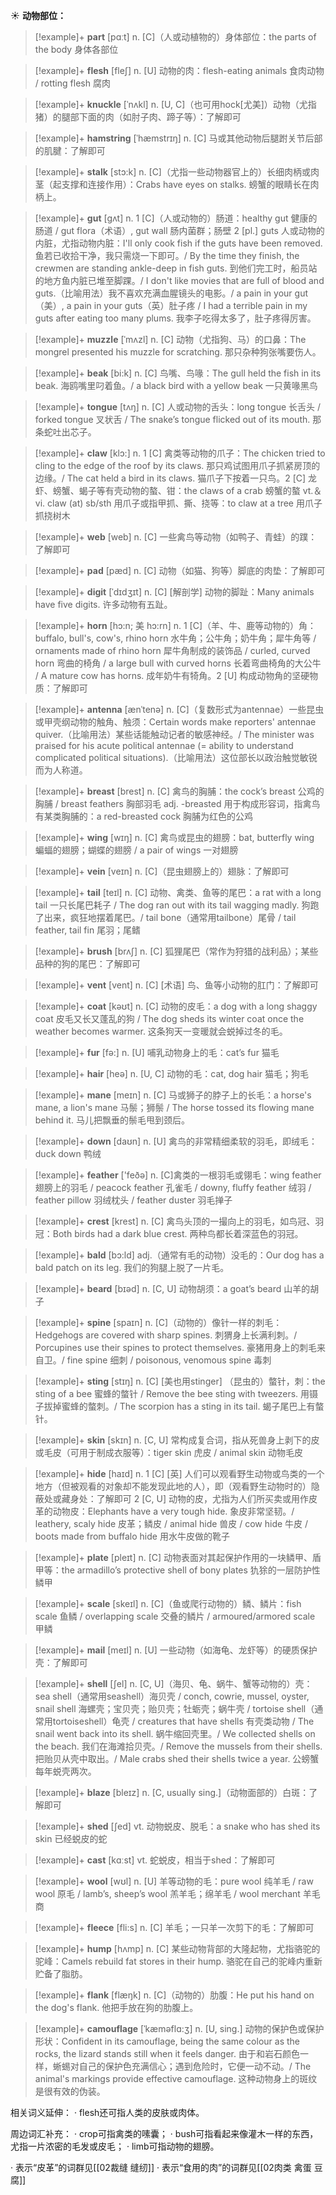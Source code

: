 ☀ <span class="category">**动物部位：**</span>
>[!example]+ <span class="vocabulary">**part**</span> [pɑːt] 
> <span class="definition">n. [C]（人或动植物的）身体部位：</span>the parts of the body 身体各部位

>[!example]+ <span class="vocabulary">**flesh**</span> [fleʃ] 
> <span class="definition">n. [U] 动物的肉：</span>flesh-eating animals 食肉动物 / rotting flesh 腐肉
                      
>[!example]+ <span class="vocabulary">**knuckle**</span> [ˈnʌkl]
> <span class="definition">n. [U, C]（也可用hock[尤美]）动物（尤指猪）的腿部下面的肉（如肘子肉、蹄子等）：</span>了解即可

>[!example]+ <span class="vocabulary">**hamstring**</span> [ˈhæmstrɪŋ]
> <span class="definition">n. [C] 马或其他动物后腿跗关节后部的肌腱：</span>了解即可           

>[!example]+ <span class="vocabulary">**stalk**</span> [stɔ:k]
> <span class="definition">n. [C]（尤指一些动物器官上的）长细肉柄或肉茎（起支撑和连接作用）：</span>Crabs have eyes on stalks. 螃蟹的眼睛长在肉柄上。           

>[!example]+ <span class="vocabulary">**gut**</span> [gʌt]
> <span class="definition">n. 1 [C]（人或动物的）肠道：</span>healthy gut 健康的肠道 / gut flora（术语）, gut wall 肠内菌群；肠壁 <span class="definition">2 [pl.] guts 人或动物的内脏，尤指动物内脏：</span>I'll only cook fish if the guts have been removed. 鱼若已收拾干净，我只需烧一下即可。/ By the time they finish, the crewmen are standing ankle-deep in fish guts. 到他们完工时，船员站的地方鱼内脏已堆至脚踝。/ I don't like movies that are full of blood and guts.（比喻用法）我不喜欢充满血腥镜头的电影。/ a pain in your gut（美）, a pain in your guts（英）肚子疼 / I had a terrible pain in my guts after eating too many plums. 我李子吃得太多了，肚子疼得厉害。
           
>[!example]+ <span class="vocabulary">**muzzle**</span> [ˈmʌzl]
> <span class="definition">n. [C] 动物（尤指狗、马）的口鼻：</span>The mongrel presented his muzzle for scratching. 那只杂种狗张嘴要伤人。
           
>[!example]+ <span class="vocabulary">**beak**</span> [bi:k]
> <span class="definition">n. [C] 鸟嘴、鸟喙：</span>The gull held the fish in its beak. 海鸥嘴里叼着鱼。/ a black bird with a yellow beak 一只黄喙黑鸟

>[!example]+ <span class="vocabulary">**tongue**</span> [tʌŋ] 
> <span class="definition">n. [C] 人或动物的舌头：</span>long tongue 长舌头 / forked tongue 叉状舌 / The snake’s tongue flicked out of its mouth. 那条蛇吐出芯子。

>[!example]+ <span class="vocabulary">**claw**</span> [klɔ:] 
> <span class="definition">n. 1 [C] 禽类等动物的爪子：</span>The chicken tried to cling to the edge of the roof by its claws. 那只鸡试图用爪子抓紧房顶的边缘。/ The cat held a bird in its claws. 猫爪子下按着一只鸟。<span class="definition">2 [C] 龙虾、螃蟹、蝎子等有壳动物的螯、钳：</span>the claws of a crab 螃蟹的螯 <span class="definition">vt.＆vi. claw (at) sb/sth 用爪子或指甲抓、撕、挠等：</span>to claw at a tree 用爪子抓挠树木

>[!example]+ <span class="vocabulary">**web**</span> [web] 
> <span class="definition">n. [C] 一些禽鸟等动物（如鸭子、青蛙）的蹼：</span>了解即可
          
>[!example]+ <span class="vocabulary">**pad**</span> [pæd]
> <span class="definition">n. [C] 动物（如猫、狗等）脚底的肉垫：</span>了解即可
           
>[!example]+ <span class="vocabulary">**digit**</span> [ˈdɪdʒɪt]
> <span class="definition">n. [C] [解剖学] 动物的脚趾：</span>Many animals have five digits. 许多动物有五趾。
           
>[!example]+ <span class="vocabulary">**horn**</span> [hɔ:n; 美 hɔ:rn]
> <span class="definition">n. 1 [C]（羊、牛、鹿等动物的）角：</span>buffalo, bull's, cow's, rhino horn 水牛角；公牛角；奶牛角；犀牛角等 / ornaments made of rhino horn 犀牛角制成的装饰品 / curled, curved horn 弯曲的椅角 / a large bull with curved horns 长着弯曲椅角的大公牛 / A mature cow has horns. 成年奶牛有犄角。<span class="definition">2 [U] 构成动物角的坚硬物质：</span>了解即可
           
>[!example]+ <span class="vocabulary">**antenna**</span> [ænˈtenə]
> <span class="definition">n. [C]（复数形式为antennae）一些昆虫或甲壳纲动物的触角、触须：</span>Certain words make reporters' antennae quiver.（比喻用法）某些话能触动记者的敏感神经。/ The minister was praised for his acute political antennae (= ability to understand complicated political situations).（比喻用法）这位部长以政治触觉敏锐而为人称道。

>[!example]+ <span class="vocabulary">**breast**</span> [brest] 
> <span class="definition">n. [C] 禽鸟的胸脯：</span>the cock’s breast 公鸡的胸脯 / breast feathers 胸部羽毛 <span class="definition">adj. -breasted 用于构成形容词，指禽鸟有某类胸脯的：</span>a red-breasted cock 胸脯为红色的公鸡

>[!example]+ <span class="vocabulary">**wing**</span> [wɪŋ] 
> <span class="definition">n. [C] 禽鸟或昆虫的翅膀：</span>bat, butterfly wing 蝙蝠的翅膀；蝴蝶的翅膀 / a pair of wings 一对翅膀
           
>[!example]+ <span class="vocabulary">**vein**</span> [veɪn]
> <span class="definition">n. [C]（昆虫翅膀上的）翅脉：</span>了解即可

>[!example]+ <span class="vocabulary">**tail**</span> [teɪl] 
> <span class="definition">n. [C] 动物、禽类、鱼等的尾巴：</span>a rat with a long tail 一只长尾巴耗子 / The dog ran out with its tail wagging madly. 狗跑了出来，疯狂地摆着尾巴。/ tail bone（通常用tailbone）尾骨 / tail feather, tail fin 尾羽；尾鳍

>[!example]+ <span class="vocabulary">**brush**</span> [brʌʃ] 
> <span class="definition">n. [C] 狐狸尾巴（常作为狩猎的战利品）；某些品种的狗的尾巴：</span>了解即可
           
>[!example]+ <span class="vocabulary">**vent**</span> [vent]
> <span class="definition">n. [C] [术语] 鸟、鱼等小动物的肛门：</span>了解即可

>[!example]+ <span class="vocabulary">**coat**</span> [kəʊt] 
> <span class="definition">n. [C] 动物的皮毛：</span>a dog with a long shaggy coat 皮毛又长又蓬乱的狗 / The dog sheds its winter coat once the weather becomes warmer. 这条狗天一变暖就会蜕掉过冬的毛。

>[!example]+ <span class="vocabulary">**fur**</span> [fə:] 
> <span class="definition">n. [U] 哺乳动物身上的毛：</span>cat’s fur 猫毛

>[!example]+ <span class="vocabulary">**hair**</span> [heə] 
> <span class="definition">n. [U, C] 动物的毛：</span>cat, dog hair 猫毛；狗毛
           
>[!example]+ <span class="vocabulary">**mane**</span> [meɪn]
> <span class="definition">n. [C] 马或狮子的脖子上的长毛：</span>a horse's mane, a lion's mane 马鬃；狮鬃 / The horse tossed its flowing mane behind it. 马儿把飘垂的鬃毛甩到颈后。

>[!example]+ <span class="vocabulary">**down**</span> [daʊn] 
> <span class="definition">n. [U] 禽鸟的非常精细柔软的羽毛，即绒毛：</span>duck down 鸭绒

>[!example]+ <span class="vocabulary">**feather**</span> ['feðə] 
> <span class="definition">n. [C]禽类的一根羽毛或翎毛：</span>wing feather 翅膀上的羽毛 / peacock feather 孔雀毛 / downy, fluffy feather 绒羽 / feather pillow 羽绒枕头 / feather duster 羽毛掸子
           
>[!example]+ <span class="vocabulary">**crest**</span> [krest]
> <span class="definition">n. [C] 禽鸟头顶的一撮向上的羽毛，如鸟冠、羽冠：</span>Both birds had a dark blue crest. 两种鸟都长着深蓝色的羽冠。

>[!example]+ <span class="vocabulary">**bald**</span> [bɔ:ld]
> <span class="definition">adj.（通常有毛的动物）没毛的：</span>Our dog has a bald patch on its leg. 我们的狗腿上脱了一片毛。

>[!example]+ <span class="vocabulary">**beard**</span> [bɪəd] 
> <span class="definition">n. [C, U] 动物胡须：</span>a goat’s beard 山羊的胡子
     
>[!example]+ <span class="vocabulary">**spine**</span> [spaɪn]
> <span class="definition">n. [C]（动物的）像针一样的刺毛：</span>Hedgehogs are covered with sharp spines. 刺猬身上长满利刺。/ Porcupines use their spines to protect themselves. 豪猪用身上的刺毛来自卫。/ fine spine 细刺 / poisonous, venomous spine 毒刺
           
>[!example]+ <span class="vocabulary">**sting**</span> [stɪŋ]
> <span class="definition">n. [C] [美也用stinger] （昆虫的）螫针，刺：</span>the sting of a bee 蜜蜂的螫针 / Remove the bee sting with tweezers. 用镊子拔掉蜜蜂的螫刺。/ The scorpion has a sting in its tail. 蝎子尾巴上有螫针。

>[!example]+ <span class="vocabulary">**skin**</span> [skɪn] 
> <span class="definition">n. [C, U] 常构成复合词，指从死兽身上剥下的皮或毛皮（可用于制成衣服等）：</span>tiger skin 虎皮 / animal skin 动物毛皮

>[!example]+ <span class="vocabulary">**hide**</span> [haɪd] 
> <span class="definition">n. 1 [C] [英] 人们可以观看野生动物或鸟类的一个地方（但被观看的对象却不能发现此地的人），即（观看野生动物时的）隐蔽处或藏身处：</span>了解即可 <span class="definition">2 [C, U] 动物的皮，尤指为人们所买卖或用作皮革的动物皮：</span>Elephants have a very tough hide. 象皮非常坚韧。/ leathery, scaly hide 皮革；鳞皮 / animal hide 兽皮 / cow hide 牛皮 / boots made from buffalo hide 用水牛皮做的靴子

>[!example]+ <span class="vocabulary">**plate**</span> [pleɪt] 
> <span class="definition">n. [C] 动物表面对其起保护作用的一块鳞甲、盾甲等：</span>the armadillo’s protective shell of bony plates 犰狳的一层防护性鳞甲
           
>[!example]+ <span class="vocabulary">**scale**</span> [skeɪl]
> <span class="definition">n. [C]（鱼或爬行动物的）鳞、鳞片：</span>fish scale 鱼鳞 / overlapping scale 交叠的鳞片 / armoured/armored scale 甲鳞

>[!example]+ <span class="vocabulary">**mail**</span> [meɪl] 
> <span class="definition">n. [U] 一些动物（如海龟、龙虾等）的硬质保护壳：</span>了解即可
           
>[!example]+ <span class="vocabulary">**shell**</span> [ʃel]
> <span class="definition">n. [C, U]（海贝、龟、蜗牛、蟹等动物的）壳：</span>sea shell（通常用seashell）海贝壳 / conch, cowrie, mussel, oyster, snail shell 海螺壳；宝贝壳；贻贝壳；牡蛎壳；蜗牛壳 / tortoise shell（通常用tortoiseshell）龟壳 / creatures that have shells 有壳类动物 / The snail went back into its shell. 蜗牛缩回壳里。/ We collected shells on the beach. 我们在海滩拾贝壳。/ Remove the mussels from their shells. 把贻贝从壳中取出。/ Male crabs shed their shells twice a year. 公螃蟹每年蜕壳两次。
       
>[!example]+ <span class="vocabulary">**blaze**</span> [bleɪz]
> <span class="definition">n. [C, usually sing.]（动物面部的）白斑：</span>了解即可

>[!example]+ <span class="vocabulary">**shed**</span> [ʃed]
> <span class="definition">vt. 动物蜕皮、脱毛：</span>a snake who has shed its skin 已经蜕皮的蛇

>[!example]+ <span class="vocabulary">**cast**</span> [kɑːst] 
> <span class="definition">vt. 蛇蜕皮，相当于shed：</span>了解即可

>[!example]+ <span class="vocabulary">**wool**</span> [wʊl] 
> <span class="definition">n. [U] 羊等动物的毛：</span>pure wool 纯羊毛 / raw wool 原毛 / lamb’s, sheep’s wool 羔羊毛；绵羊毛 / wool merchant 羊毛商
            
>[!example]+ <span class="vocabulary">**fleece**</span> [fli:s]
> <span class="definition">n. [C] 羊毛；一只羊一次剪下的毛：</span>了解即可          

>[!example]+ <span class="vocabulary">**hump**</span> [hʌmp]
> <span class="definition">n. [C] 某些动物背部的大隆起物，尤指骆驼的驼峰：</span>Camels rebuild fat stores in their hump. 骆驼在自己的驼峰内重新贮备了脂肪。
                       
>[!example]+ <span class="vocabulary">**flank**</span> [flæŋk]
> <span class="definition">n. [C]（动物的）肋腹：</span>He put his hand on the dog's flank. 他把手放在狗的肋腹上。
 
>[!example]+ <span class="vocabulary">**camouflage**</span> [ˈkæməflɑ:ʒ]
> <span class="definition">n. [U, sing.] 动物的保护色或保护形状：</span>Confident in its camouflage, being the same colour as the rocks, the lizard stands still when it feels danger. 由于和岩石颜色一样，蜥蜴对自己的保护色充满信心；遇到危险时，它便一动不动。/ The animal's markings provide effective camouflage. 这种动物身上的斑纹是很有效的伪装。

相关词义延伸：
· flesh还可指人类的皮肤或肉体。

周边词汇补充：
· crop可指禽类的嗉囊；
· bush可指看起来像灌木一样的东西，尤指一片浓密的毛发或皮毛；
· limb可指动物的翅膀。

· 表示“皮革”的词群见[[02裁缝 缝纫]]
· 表示“食用的肉”的词群见[[02肉类 禽蛋 豆腐]]
